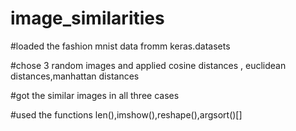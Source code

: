# image_similarities
#loaded the fashion mnist data fromm keras.datasets

#chose 3 random images and applied cosine distances , euclidean distances,manhattan distances

#got the similar images in all three cases

#used the functions len(),imshow(),reshape(),argsort()[]
